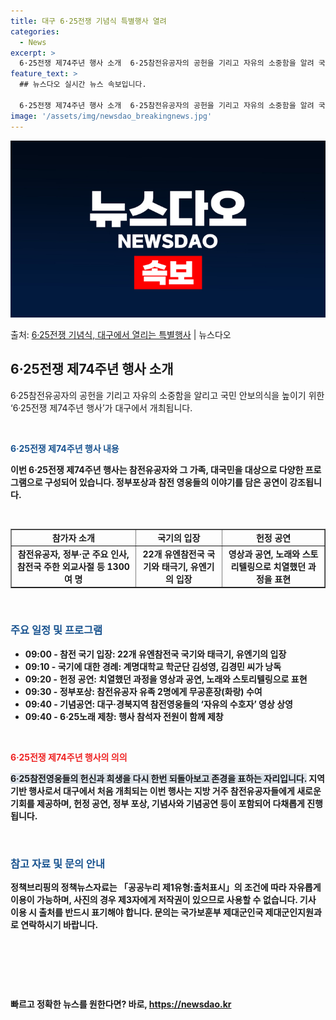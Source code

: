 ```yaml
---
title: 대구 6·25전쟁 기념식 특별행사 열려
categories:
  - News
excerpt: >
  6·25전쟁 제74주년 행사 소개  6·25참전유공자의 공헌을 기리고 자유의 소중함을 알려 국민 안보 의식을…
feature_text: >
  ## 뉴스다오 실시간 뉴스 속보입니다.

  6·25전쟁 제74주년 행사 소개  6·25참전유공자의 공헌을 기리고 자유의 소중함을 알려 국민 안보 의식을…
image: '/assets/img/newsdao_breakingnews.jpg'
---
```


![뉴스다오 속보](/assets/img/newsdao_breakingnews.jpg)

<p>출처: <a href="https://newsdao.kr/4388" rel="dofollow">6·25전쟁 기념식, 대구에서 열리는 특별행사</a> | 뉴스다오</p>

<h2 data-ke-size="size26">6·25전쟁 제74주년 행사 소개</h2>
<p data-ke-size="size16">6·25참전유공자의 공헌을 기리고 자유의 소중함을 알리고 국민 안보의식을 높이기 위한 ‘6·25전쟁 제74주년 행사’가 대구에서 개최됩니다.</p>
<p data-ke-size="size16">&nbsp;</p>
<p data-ke-size="size16"><b><span style="color: #1a5490;">6·25전쟁 제74주년 행사 내용</span><b></p>
<p data-ke-size="size16">이번 6·25전쟁 제74주년 행사는 참전유공자와 그 가족, 대국민을 대상으로 다양한 프로그램으로 구성되어 있습니다. 정부포상과 참전 영웅들의 이야기를 담은 공연이 강조됩니다.</p>
<p data-ke-size="size16">&nbsp;</p>
<table style="width: 100%;" border="1">
<tbody>
<tr>
<td style="text-align: center; height: 17px;"><b>참가자 소개</b></td>
<td style="text-align: center; height: 17px;"><b>국기의 입장</b></td>
<td style="text-align: center; height: 17px;"><b>헌정 공연</b></td>
</tr>
<tr>
<td style="text-align: center; height: 17px;">참전유공자, 정부·군 주요 인사, 참전국 주한 외교사절 등 1300여 명</td>
<td style="text-align: center; height: 17px;">22개 유엔참전국 국기와 태극기, 유엔기의 입장</td>
<td style="text-align: center; height: 17px;">영상과 공연, 노래와 스토리텔링으로 치열했던 과정을 표현</td>
</tr>
</tbody>
</table>
<p data-ke-size="size16">&nbsp;</p>
<h3><b><span style="color: #1a5490;">주요 일정 및 프로그램</span></b></h3>
<ul>
<li>09:00 - 참전 국기 입장: 22개 유엔참전국 국기와 태극기, 유엔기의 입장</li>
<li>09:10 - 국기에 대한 경례: 계명대학교 학군단 김성영, 김경민 씨가 낭독</li>
<li>09:20 - 헌정 공연: 치열했던 과정을 영상과 공연, 노래와 스토리텔링으로 표현</li>
<li>09:30 - 정부포상: 참전유공자 유족 2명에게 무공훈장(화랑) 수여</li>
<li>09:40 - 기념공연: 대구·경북지역 참전영웅들의 ‘자유의 수호자’ 영상 상영</li>
<li>09:40 - 6·25노래 제창: 행사 참석자 전원이 함께 제창</li>
</ul>
<p data-ke-size="size16">&nbsp;</p>
<b><span style="color: #ee2323;">6·25전쟁 제74주년 행사의 의의</span></b>
<p><span style="background-color: #21538527;">6·25참전영웅들의 헌신과 희생을 다시 한번 되돌아보고 존경을 표하는 자리입니다.</span> 지역 기반 행사로서 대구에서 처음 개최되는 이번 행사는 지방 거주 참전유공자들에게 새로운 기회를 제공하며, 헌정 공연, 정부 포상, 기념사와 기념공연 등이 포함되어 다채롭게 진행됩니다.</p>
<p data-ke-size="size16">&nbsp;</p>
<h3><b><span style="color: #1a5490;">참고 자료 및 문의 안내</span></b></h3>
<p data-ke-size="size16">정책브리핑의 정책뉴스자료는 「공공누리 제1유형:출처표시」의 조건에 따라 자유롭게 이용이 가능하며, 사진의 경우 제3자에게 저작권이 있으므로 사용할 수 없습니다. 기사 이용 시 출처를 반드시 표기해야 합니다. 문의는 국가보훈부 제대군인국 제대군인지원과로 연락하시기 바랍니다.</p>
<p data-ke-size="size16">&nbsp;</p>
<p data-ke-size="size16">&nbsp;</p>
<p data-ke-size="size16">&nbsp;</p> 

빠르고 정확한 뉴스를 원한다면? 바로, <a href="https://newsdao.kr" rel="dofollow">https://newsdao.kr</a>



